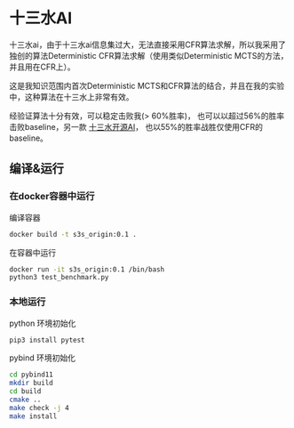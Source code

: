 # 十三水AI

十三水ai，由于十三水ai信息集过大，无法直接采用CFR算法求解，所以我采用了独创的算法Deterministic CFR算法求解（使用类似Deterministic MCTS的方法，并且用在CFR上）。

这是我知识范围内首次Deterministic MCTS和CFR算法的结合，并且在我的实验中，这种算法在十三水上非常有效。

经验证算法十分有效，可以稳定击败我(> 60%胜率)， 也可以以超过56%的胜率击败baseline，另一款 [十三水开源AI](https://github.com/dannisliang/QPAlgorithm)， 也以55%的胜率战胜仅使用CFR的baseline。

## 编译&运行

### 在docker容器中运行

编译容器

```bash
docker build -t s3s_origin:0.1 .
```

在容器中运行

```bash
docker run -it s3s_origin:0.1 /bin/bash
python3 test_benchmark.py
```

###  本地运行
python 环境初始化

```bash
pip3 install pytest
```

pybind 环境初始化

```bash
cd pybind11
mkdir build
cd build
cmake ..
make check -j 4
make install
```
